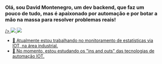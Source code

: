 ### Olá, sou David Montenegro, um dev backend, que faz um pouco de tudo, mas é apaixonado por automação e por botar a mão na massa para resolver problemas reais!

<a href="https://github.com/David-es-Montenegro">
<picture>
<source 
  srcset="https://github-readme-stats.vercel.app/api?username=David-es-Montenegro&show_icons=true&theme=github_dark&count_private=true&custom_title=David%20Montenegro&text_bold=false"
  media="(prefers-color-scheme: dark)"
<img src= "https://github-readme-stats.vercel.app/api/top-langs/?username=David-es-Montenegro&layout=compact&theme=github_dark">
/>
<source
  srcset="https://github-readme-stats.vercel.app/api?username=David-es-Montenegro&show_icons=true&theme=swift&border_color=000000&count_private=true&custom_title=David%20Montenegro&text_bold=false"
  media="(prefers-color-scheme: light), (prefers-color-scheme: no-preference)"
/>
<img src="https://github-readme-stats.vercel.app/api?username=anuraghazra&show_icons=true" />
</picture>
<img src= "https://github-readme-stats.vercel.app/api/top-langs/?username=David-es-Montenegro&layout=compact&theme=github_dark">

  
- 🔭 Atualmente estou trabalhando no monitoramento de estatísticas via IOT, na área industrial.
- 🌱 No momento, estou estudando os "ins and outs" das tecnologias de automação IOT.
